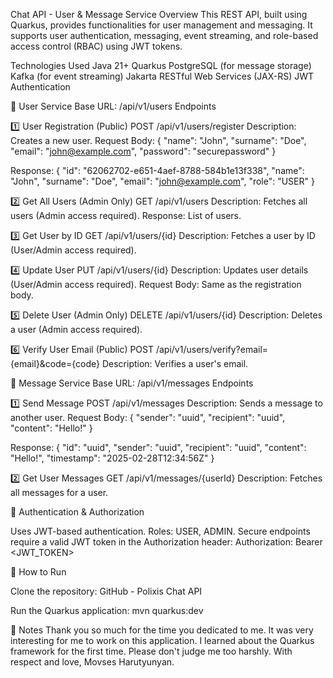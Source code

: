 Chat API - User & Message Service
Overview
This REST API, built using Quarkus, provides functionalities for user management and messaging. 
It supports user authentication, messaging, event streaming, and role-based access control (RBAC) using JWT tokens.

Technologies Used
Java 21+
Quarkus
PostgreSQL (for message storage)
Kafka (for event streaming)
Jakarta RESTful Web Services (JAX-RS)
JWT Authentication

📌 User Service
Base URL: /api/v1/users
Endpoints

1️⃣ User Registration (Public)
POST /api/v1/users/register
Description: Creates a new user.
Request Body:
{
  "name": "John",
  "surname": "Doe",
  "email": "john@example.com",
  "password": "securepassword"
}

Response:
{
  "id": "62062702-e651-4aef-8788-584b1e13f338",
  "name": "John",
  "surname": "Doe",
  "email": "john@example.com",
  "role": "USER"
}

2️⃣ Get All Users (Admin Only)
GET /api/v1/users
Description: Fetches all users (Admin access required).
Response: List of users.

3️⃣ Get User by ID
GET /api/v1/users/{id}
Description: Fetches a user by ID (User/Admin access required).

4️⃣ Update User
PUT /api/v1/users/{id}
Description: Updates user details (User/Admin access required).
Request Body: Same as the registration body.

5️⃣ Delete User (Admin Only)
DELETE /api/v1/users/{id}
Description: Deletes a user (Admin access required).

6️⃣ Verify User Email (Public)
POST /api/v1/users/verify?email={email}&code={code}
Description: Verifies a user's email.

📌 Message Service
Base URL: /api/v1/messages
Endpoints

1️⃣ Send Message
POST /api/v1/messages
Description: Sends a message to another user.
Request Body:
{
  "sender": "uuid",
  "recipient": "uuid",
  "content": "Hello!"
}

Response:
{
  "id": "uuid",
  "sender": "uuid",
  "recipient": "uuid",
  "content": "Hello!",
  "timestamp": "2025-02-28T12:34:56Z"
}

2️⃣ Get User Messages
GET /api/v1/messages/{userId}
Description: Fetches all messages for a user.

📌 Authentication & Authorization

Uses JWT-based authentication.
Roles: USER, ADMIN.
Secure endpoints require a valid JWT token in the Authorization header:
Authorization: Bearer <JWT_TOKEN>

📌 How to Run

Clone the repository:
GitHub - Polixis Chat API

Run the Quarkus application:
mvn quarkus:dev

📌 Notes
Thank you so much for the time you dedicated to me.
It was very interesting for me to work on this application.
I learned about the Quarkus framework for the first time.
Please don't judge me too harshly.
With respect and love,
Movses Harutyunyan.

